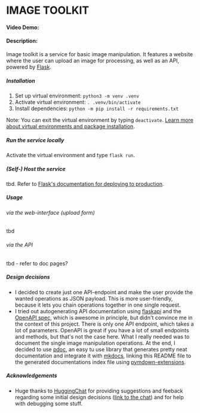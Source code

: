 # IMAGE TOOLKIT
#### Video Demo:  <URL HERE>
#### Description:
Image toolkit  is a service for basic image manipulation. It features a website where the user can upload an image for processing, as well as an API, powered by [Flask](https://flask.palletsprojects.com/).

##### Installation
1. Set up virtual environment: `python3 -m venv .venv`
2. Activate virtual environment: `. .venv/bin/activate`
3. Install dependencies: `python -m pip install -r requirements.txt`

Note: You can exit the virtual environment by typing `deactivate`. [Learn more about virtual environments and package installation](https://packaging.python.org/en/latest/guides/installing-using-pip-and-virtual-environments/).

##### Run the service locally

Activate the virtual environment and type `flask run`.

##### (Self-) Host the service

tbd. Refer to [Flask's documentation for deploying to production](https://flask.palletsprojects.com/en/3.0.x/deploying/).

##### Usage

###### via the web-interface (upload form)
tbd

###### via the API
tbd - refer to doc pages?

##### Design decisions
- I decided to create just one API-endpoint and make the user provide the wanted operations as JSON payload. This is more user-friendly, because it lets you chain operations together in one single request.
- I tried out autogenerating API documentation using [flaskapi](https://github.com/apiflask/apiflask) and the [OpenAPI spec](https://www.openapis.org/), which is awesome in principle, but didn't convince me in the context of this project.
There is only one API endpoint, which takes a lot of parameters. OpenAPI is great if you have a lot of small endpoints and methods, but that's not the case here. What I really needed was
to document the single image manipulation operations. At the end, I decided to use [pdoc](https://pdoc.dev/), an easy tu use library that generates pretty neat documentation and integrate it with [mkdocs](https://www.mkdocs.org/), linking this README file to the generated documentations index file using [pymdown-extensions](https://github.com/facelessuser/pymdown-extensions).

##### Acknowledgements
- Huge thanks to [HuggingChat](https://huggingface.co/chat/) for providing suggestions and feeback regarding some initial design decisions ([link to the chat](https://hf.co/chat/r/Oqo8rfK))
and for help with debugging some stuff.


